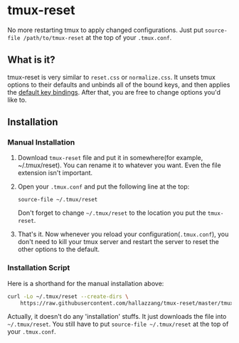 # tmux-reset

No more restarting tmux to apply changed configurations.
Just put `source-file /path/to/tmux-reset` at the top of your `.tmux.conf`.

## What is it?

tmux-reset is very similar to `reset.css` or `normalize.css`.
It unsets tmux options to their defaults and unbinds all of the bound keys,
and then applies the [default key bindings][default-key-bindings].
After that, you are free to change options you'd like to.

## Installation

### Manual Installation

1. Download `tmux-reset` file and put it in somewhere(for example, ~/.tmux/reset).
You can rename it to whatever you want. Even the file extension isn't important.

2. Open your `.tmux.conf` and put the following line at the top:
    ```tmux
    source-file ~/.tmux/reset
    ```
    Don't forget to change `~/.tmux/reset` to the location you put the `tmux-reset`.

3. That's it. Now whenever you reload your configuration(`.tmux.conf`),
you don't need to kill your tmux server and restart the server to
reset the other options to the default.

### Installation Script

Here is a shorthand for the manual installation above:
```bash
curl -Lo ~/.tmux/reset --create-dirs \
    https://raw.githubusercontent.com/hallazzang/tmux-reset/master/tmux-reset
```

Actually, it doesn't do any 'installation' stuffs. It just downloads the file
into `~/.tmux/reset`. You still have to put `source-file ~/.tmux/reset` at
the top of your `.tmux.conf`.

[default-key-bindings]: https://github.com/tmux/tmux/blob/2.6/key-bindings.c#L158-L385
